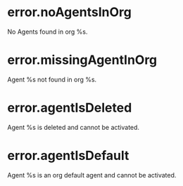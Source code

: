 # error.noAgentsInOrg

No Agents found in org %s.

# error.missingAgentInOrg

Agent %s not found in org %s.

# error.agentIsDeleted

Agent %s is deleted and cannot be activated.

# error.agentIsDefault

Agent %s is an org default agent and cannot be activated.
